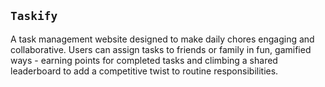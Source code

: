 ## `Taskify`
A task management website designed to make daily chores engaging and collaborative. Users can assign tasks to friends or family in fun, gamified ways - earning points for completed tasks and climbing a shared leaderboard to add a competitive twist to routine responsibilities.
